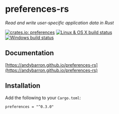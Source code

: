 # preferences-rs
_Read and write user-specific application data in Rust_

[![crates.io: preferences](https://img.shields.io/crates/v/preferences.svg?label=crates.io%3A%20preferences)](https://crates.io/crates/preferences)
[![Linux & OS X build status](https://img.shields.io/travis/AndyBarron/preferences-rs.svg?label=Linux%20%26%20OS%20X%20builds)](https://travis-ci.org/AndyBarron/preferences-rs)
[![Windows build status](https://img.shields.io/appveyor/ci/AndyBarron/preferences-rs.svg?label=Windows%20builds)](https://ci.appveyor.com/project/AndyBarron/preferences-rs)

## Documentation
[https://andybarron.github.io/preferences-rs](https://andybarron.github.io/preferences-rs)

## Installation
Add the following to your `Cargo.toml`:

`preferences = "^0.3.0"`